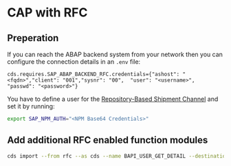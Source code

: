 # CAP with RFC

## Preperation

If you can reach the ABAP backend system from your network then you can configure the connection details in an `.env` file:

```
cds.requires.SAP_ABAP_BACKEND_RFC.credentials={"ashost": "<fqdn>","client": "001","sysnr": "00",  "user": "<username>",  "passwd": "<password>"}
```

You have to define a user for the [Repository-Based Shipment Channel](https://ui.repositories.cloud.sap/www/webapp/users) and set it by running:

```bash
export SAP_NPM_AUTH="<NPM Base64 Credentials>"
```

## Add additional RFC enabled function modules

```bash
cds import --from rfc --as cds --name BAPI_USER_GET_DETAIL --destination SAP_ABAP_BACKEND_RFC
```
